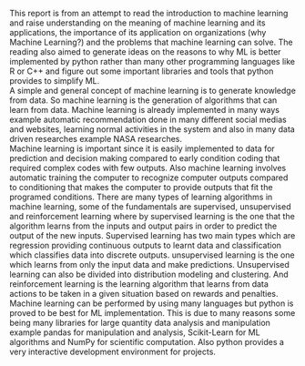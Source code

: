 This report is  from an attempt to read the introduction to machine learning and raise understanding on the meaning of machine learning and its applications, the importance of its application on organizations (why Machine Learning?) and the problems that machine learning can solve. The reading also aimed to generate ideas on the reasons to why ML is better implemented by python rather than many other programming languages like R or C++ and figure out some important libraries and tools that python provides to simplify ML.                                                                                                                          
A simple and general concept of machine learning is to generate knowledge from data. So machine learning is the generation of algorithms that can learn from data. Machine learning is already implemented in many ways example automatic recommendation done in many different social medias and websites, learning normal activities in the system and also in many data driven researches example NASA researches.                                                                                                                   
Machine learning is important since it is easily implemented to data for prediction and decision making compared to early condition coding that required complex codes with few outputs. Also machine learning involves automatic training the computer to recognize computer outputs compared to conditioning that makes the computer to provide outputs that fit the programed conditions.                                            There are many types of learning algorithms in machine learning, some of the fundamentals are supervised, unsupervised and reinforcement learning where by supervised learning is the one that the algorithm learns from the inputs and output pairs in order to predict the output of the new inputs. Supervised learning has two main types which are regression providing continuous outputs to learnt data and classification which classifies data into discrete outputs. unsupervised learning is the one which learns from only the input data and make predictions. Unsupervised learning can also be divided into distribution modeling and clustering. And reinforcement learning is the learning algorithm that learns from data actions to be taken in a given situation based on rewards and penalties.                                                                                                                    
Machine learning can be performed by using many languages but python is proved to be best for ML implementation. This is due to many reasons some being many libraries for large quantity data analysis and manipulation example pandas for manipulation and analysis, Scikit-Learn for ML algorithms and NumPy for scientific computation. Also python provides a very interactive development environment for projects.
